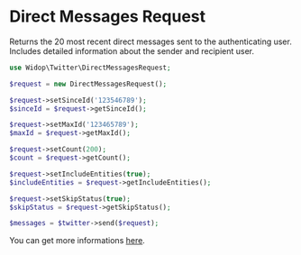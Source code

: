 # Direct Messages Request

Returns the 20 most recent direct messages sent to the authenticating user. Includes detailed information about the
sender and recipient user.

``` php
use Widop\Twitter\DirectMessagesRequest;

$request = new DirectMessagesRequest();

$request->setSinceId('123546789');
$sinceId = $request->getSinceId();

$request->setMaxId('123465789');
$maxId = $request->getMaxId();

$request->setCount(200);
$count = $request->getCount();

$request->setIncludeEntities(true);
$includeEntities = $request->getIncludeEntities();

$request->setSkipStatus(true);
$skipStatus = $request->getSkipStatus();

$messages = $twitter->send($request);
```

You can get more informations [here](https://dev.twitter.com/docs/api/1.1/get/direct_messages).
